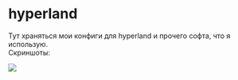 # hyperland
<div>Тут храняться мои конфиги для hyperland и прочего софта, что я использую.</div>
<div>Скриншоты:</div>
<image src="src/gtklocker.jpg" style="margin-top: 1em"/>
